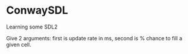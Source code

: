 # ConwaySDL
Learning some SDL2

Give 2 arguments: first is update rate in ms, second is % chance to fill a given cell.

